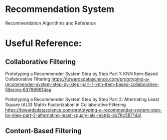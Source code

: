 # Recommendation System
Recommendation Algorithms and Reference

# Useful Reference:


## Collaborative Filtering

Prototyping a Recommender System Step by Step Part 1: KNN Item-Based Collaborative Filtering
https://towardsdatascience.com/prototyping-a-recommender-system-step-by-step-part-1-knn-item-based-collaborative-filtering-637969614ea

Prototyping a Recommender System Step by Step Part 2: Alternating Least Square (ALS) Matrix Factorization in Collaborative Filtering
https://towardsdatascience.com/prototyping-a-recommender-system-step-by-step-part-2-alternating-least-square-als-matrix-4a76c58714a1


## Content-Based Filtering
